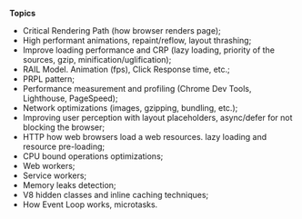 **Topics**
* Critical Rendering Path (how browser renders page);
* High performant animations, repaint/reflow, layout thrashing;
* Improve loading performance and CRP (lazy loading, priority of the sources, gzip, minification/uglification);
* RAIL Model. Animation (fps), Click Response time, etc.;
* PRPL pattern;
* Performance measurement and profiling (Chrome Dev Tools, Lighthouse, PageSpeed);
* Network optimizations (images, gzipping, bundling, etc.);
* Improving user perception with layout placeholders, async/defer for not blocking the browser;
* HTTP how web browsers load a web resources. lazy loading and resource pre-loading;
* CPU bound operations optimizations;
* Web workers;
* Service workers;
* Memory leaks detection;
* V8 hidden classes and inline caching techniques;
* How Event Loop works, microtasks.